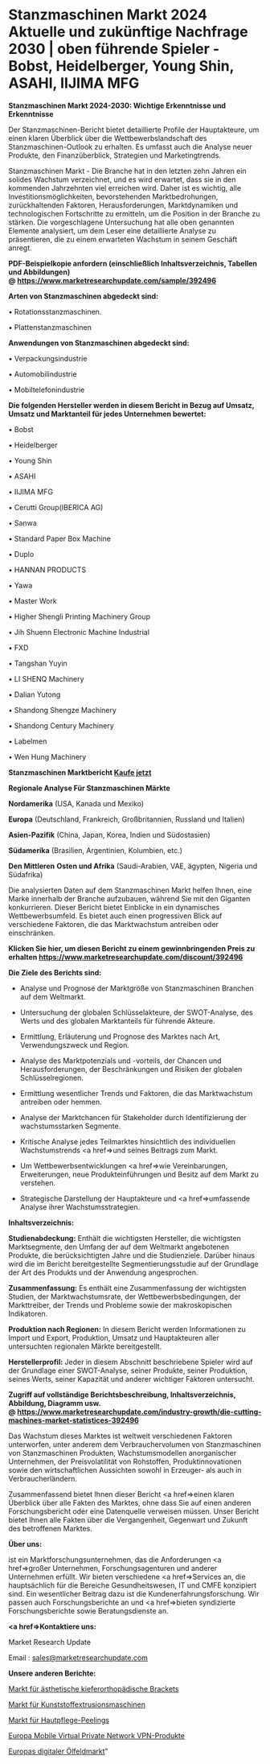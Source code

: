 # Stanzmaschinen Markt 2024 Aktuelle und zukünftige Nachfrage 2030 | oben führende Spieler - Bobst, Heidelberger, Young Shin, ASAHI, IIJIMA MFG

<strong>Stanzmaschinen Markt 2024-2030: Wichtige Erkenntnisse und Erkenntnisse</strong>

Der Stanzmaschinen-Bericht bietet detaillierte Profile der Hauptakteure, um einen klaren Überblick über die Wettbewerbslandschaft des Stanzmaschinen-Outlook zu erhalten. Es umfasst auch die Analyse neuer Produkte, den Finanzüberblick, Strategien und Marketingtrends.

Stanzmaschinen Markt - Die Branche hat in den letzten zehn Jahren ein solides Wachstum verzeichnet, und es wird erwartet, dass sie in den kommenden Jahrzehnten viel erreichen wird. Daher ist es wichtig, alle Investitionsmöglichkeiten, bevorstehenden Marktbedrohungen, zurückhaltenden Faktoren, Herausforderungen, Marktdynamiken und technologischen Fortschritte zu ermitteln, um die Position in der Branche zu stärken. Die vorgeschlagene Untersuchung hat alle oben genannten Elemente analysiert, um dem Leser eine detaillierte Analyse zu präsentieren, die zu einem erwarteten Wachstum in seinem Geschäft anregt.

<strong><b>PDF-Beispielkopie anfordern (einschließlich Inhaltsverzeichnis, Tabellen und Abbildungen) @ </b></strong><strong><a href=https://www.marketresearchupdate.com/sample/392496><strong>https://www.marketresearchupdate.com/sample/392496</u></a></strong></strong>

<strong>Arten von Stanzmaschinen abgedeckt sind:</strong>

• Rotationsstanzmaschinen.

• Plattenstanzmaschinen

<strong>Anwendungen von Stanzmaschinen abgedeckt sind:</strong>

• Verpackungsindustrie

• Automobilindustrie

• Mobiltelefonindustrie

<strong>Die folgenden Hersteller werden in diesem Bericht in Bezug auf Umsatz, Umsatz und Marktanteil für jedes Unternehmen bewertet:</strong>

• Bobst

• Heidelberger

• Young Shin

• ASAHI

• IIJIMA MFG

• Cerutti Group(IBERICA AG)

• Sanwa

• Standard Paper Box Machine

• Duplo

• HANNAN PRODUCTS

• Yawa

• Master Work

• Higher Shengli Printing Machinery Group

• Jih Shuenn Electronic Machine Industrial

• FXD

• Tangshan Yuyin

• LI SHENQ Machinery

• Dalian Yutong

• Shandong Shengze Machinery

• Shandong Century Machinery

• Labelmen

• Wen Hung Machinery

<strong>Stanzmaschinen Marktbericht <a href=https://www.marketresearchupdate.com/buynow/392496>Kaufe jetzt</a></strong>

<strong>Regionale Analyse Für Stanzmaschinen Märkte</strong>

<strong>Nordamerika</strong> (USA, Kanada und Mexiko)

<strong>Europa</strong> (Deutschland, Frankreich, Großbritannien, Russland und Italien)

<strong>Asien-Pazifik</strong> (China, Japan, Korea, Indien und Südostasien)

<strong>Südamerika</strong> (Brasilien, Argentinien, Kolumbien, etc.)

<strong>Den Mittleren</strong> <strong>Osten und Afrika</strong> (Saudi-Arabien, VAE, ägypten, Nigeria und Südafrika)

Die analysierten Daten auf dem Stanzmaschinen Markt helfen Ihnen, eine Marke innerhalb der Branche aufzubauen, während Sie mit den Giganten konkurrieren. Dieser Bericht bietet Einblicke in ein dynamisches Wettbewerbsumfeld. Es bietet auch einen progressiven Blick auf verschiedene Faktoren, die das Marktwachstum antreiben oder einschränken.

<strong>Klicken Sie hier, um diesen Bericht zu einem gewinnbringenden Preis zu erhalten
</strong><strong><a href=https://www.marketresearchupdate.com/discount/392496>https://www.marketresearchupdate.com/discount/392496</b></u></strong></a>

<strong>Die Ziele des Berichts sind:</strong>

- Analyse und Prognose der Marktgröße von Stanzmaschinen Branchen auf dem Weltmarkt.

- Untersuchung der globalen Schlüsselakteure, der SWOT-Analyse, des Werts und des globalen Marktanteils für führende Akteure.

- Ermittlung, Erläuterung und Prognose des Marktes nach Art, Verwendungszweck und Region.

- Analyse des Marktpotenzials und -vorteils, der Chancen und Herausforderungen, der Beschränkungen und Risiken der globalen Schlüsselregionen.

- Ermittlung wesentlicher Trends und Faktoren, die das Marktwachstum antreiben oder hemmen.

- Analyse der Marktchancen für Stakeholder durch Identifizierung der wachstumsstarken Segmente.

- Kritische Analyse jedes Teilmarktes hinsichtlich des individuellen Wachstumstrends <a href=>und</a> seines Beitrags zum Markt.

- Um Wettbewerbsentwicklungen <a href=>wie</a> Vereinbarungen, Erweiterungen, neue Produkteinführungen und Besitz auf dem Markt zu verstehen.

- Strategische Darstellung der Hauptakteure und <a href=>umfas</a>sende Analyse ihrer Wachstumsstrategien.

<strong>Inhaltsverzeichnis:</strong>

<strong>Studienabdeckung:</strong> Enthält die wichtigsten Hersteller, die wichtigsten Marktsegmente, den Umfang der auf dem Weltmarkt angebotenen Produkte, die berücksichtigten Jahre und die Studienziele. Darüber hinaus wird die im Bericht bereitgestellte Segmentierungsstudie auf der Grundlage der Art des Produkts und der Anwendung angesprochen.

<strong>Zusammenfassung:</strong> Es enthält eine Zusammenfassung der wichtigsten Studien, der Marktwachstumsrate, der Wettbewerbsbedingungen, der Markttreiber, der Trends und Probleme sowie der makroskopischen Indikatoren.

<strong>Produktion nach Regionen:</strong> In diesem Bericht werden Informationen zu Import und Export, Produktion, Umsatz und Hauptakteuren aller untersuchten regionalen Märkte bereitgestellt.

<strong>Herstellerprofil:</strong> Jeder in diesem Abschnitt beschriebene Spieler wird auf der Grundlage einer SWOT-Analyse, seiner Produkte, seiner Produktion, seines Werts, seiner Kapazität und anderer wichtiger Faktoren untersucht.

<strong><b>Zugriff auf vollständige Berichtsbeschreibung, Inhaltsverzeichnis, Abbildung, Diagramm usw. @ </b></strong><strong><a href=https://www.marketresearchupdate.com/industry-growth/die-cutting-machines-market-statistices-392496>https://www.marketresearchupdate.com/industry-growth/die-cutting-machines-market-statistices-392496</a></strong>

Das Wachstum dieses Marktes ist weltweit verschiedenen Faktoren unterworfen, unter anderem dem Verbrauchervolumen von Stanzmaschinen von Stanzmaschinen Produkten, Wachstumsmodellen anorganischer Unternehmen, der Preisvolatilität von Rohstoffen, Produktinnovationen sowie den wirtschaftlichen Aussichten sowohl in Erzeuger- als auch in Verbraucherländern.

Zusammenfassend bietet Ihnen dieser Bericht <a href=>einen</a> klaren Überblick über alle Fakten des Marktes, ohne dass Sie auf einen anderen Forschungsbericht oder eine Datenquelle verweisen müssen. Unser Bericht bietet Ihnen alle Fakten über die Vergangenheit, Gegenwart und Zukunft des betroffenen Marktes.

<strong>Über uns:</strong>

 ist ein Marktforschungsunternehmen, das die Anforderungen <a href=>großer</a> Unternehmen, Forschungsagenturen und anderer Unternehmen erfüllt. Wir bieten verschiedene <a href=>Services</a> an, die hauptsächlich für die Bereiche Gesundheitswesen, IT und CMFE konzipiert sind. Ein wesentlicher Beitrag dazu ist die Kundenerfahrungsforschung. Wir passen auch Forschungsberichte an und <a href=>bieten</a> syndizierte Forschungsberichte sowie Beratungsdienste an.

<strong><a href=>Kontaktiere uns:</a></strong>

Market Research Update

Email : sales@marketresearchupdate.com

<strong>Unsere anderen Berichte:</strong>

<a href=https://www.linkedin.com/pulse/aesthetic-orthodontic-bracket-market-1f>Markt für ästhetische kieferorthopädische Brackets</a>

<a href=https://www.linkedin.com/pulse/plastic-extrusion-machinery-market>Markt für Kunststoffextrusionsmaschinen</a>

<a href=https://www.linkedin.com/pulse/skin-care-peels-market-sizing-up-anticipating-trends-consumption>Markt für Hautpflege-Peelings</a>

<a href=https://www.linkedin.com/pulse/europe-mobile-virtual-private-network-vpn-products>Europa Mobile Virtual Private Network VPN-Produkte</a>

<a href=https://www.linkedin.com/pulse/europe-digital-oilfield-market-2023-ggg6f/>Europas digitaler Ölfeldmarkt</a>"
